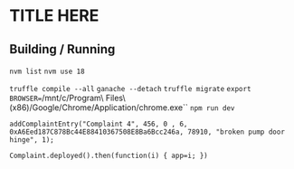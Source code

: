 # TITLE HERE

## Building / Running

`nvm list`
`nvm use 18`

`truffle compile --all`
`ganache --detach`
`truffle migrate`
`export BROWSER=`/mnt/c/Program\ Files\ \(x86\)/Google/Chrome/Application/chrome.exe``
`npm run dev`

`addComplaintEntry("Complaint 4", 456, 0 , 6, 0xA6Eed187C878Bc44E88410367508E8Ba6Bcc246a, 78910, "broken pump door hinge", 1);`

`Complaint.deployed().then(function(i) { app=i; })`

